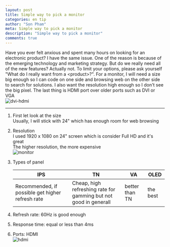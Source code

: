 ```yaml
---
layout: post
title: Simple way to pick a monitor
categories: en tip
author: "Son Pham"
meta: Simple way to pick a monitor
description: "Simple way to pick a monitor"
comments: true
---
```

Have you ever felt anxious and spent many hours on looking for an electronic product? I have the same issue. One of the reason is because of the emerging technology and marketing strategy. But do we really need all of the new features? Actually not. To limit your options, please ask yourself "What do I really want from a \<product\>?". For a monitor, I will need a size big enough so I can code on one side and browsing web on the other side to search for solutions. I also want the resolution high enough so I don't see the big pixel. The last thing is HDMI port over older ports such as DVI or VGA  
![dvi-hdmi](https://user-images.githubusercontent.com/5988492/131261114-8a6c4aee-e63a-453e-b70b-e1afbceb1da4.png)  

----

1. First let look at the size  
Usually, I will stick with 24" which has enough room for web browsing   
  
2. Resolution  
I used 1920 x 1080 on 24" screen which is consider Full HD and it's great  
The higher resolution, the more expensive  
![monitor](https://user-images.githubusercontent.com/5988492/131260585-dcb18eae-2420-42dd-9aad-e97cca4f29be.png)  
  
3. Types of panel  

   | IPS                                              | TN                                                           | VA             | OLED     |
   | ------------------------------------------------ | ------------------------------------------------------------ | -------------- | -------- |
   | Recommended, if possible get higher refresh rate | Cheap, high refreshing rate for gamming but not good in generall | better than TN | the best |

4. Refresh rate: 60Hz is good enough  
5. Response time: equal or less than 4ms  
6. Ports: HDMI  
![hdmi](https://user-images.githubusercontent.com/5988492/131260640-83e6b517-6aae-46ed-817a-fa4017a1d122.png)  
